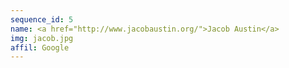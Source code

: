 ```yaml
---
sequence_id: 5
name: <a href="http://www.jacobaustin.org/">Jacob Austin</a>
img: jacob.jpg
affil: Google
---
```

